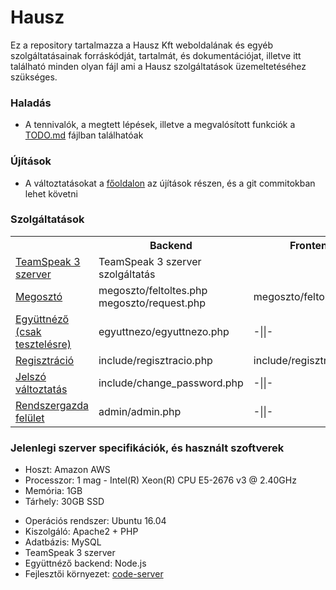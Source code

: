 # Hausz

Ez a repository tartalmazza a Hausz Kft weboldalának és egyéb szolgáltatásainak forráskódját, tartalmát, és dokumentációjat, illetve itt található minden olyan fájl ami a Hausz szolgáltatások üzemeltetéséhez szükséges.

### Haladás

* A tennivalók, a megtett lépések, illetve a megvalósított funkciók a [TODO.md](TODO.md) fájlban találhatóak

### Újítások

* A változtatásokat a [főoldalon](https://hausz.stream/) az újítások részen, és a git commitokban lehet követni

### Szolgáltatások

<table>
    <tr>
        <th></th>
        <th>Backend</th>
        <th>Frontend</th>
        <th>Dokumentáció</th>
    </tr>
    <tr>
        <td><a href="https://hausz.stream/teamspeak/">TeamSpeak 3 szerver</a></td>
        <td>TeamSpeak 3 szerver szolgáltatás</td>
        <td></td>
        <td><a href="dokumentáció/teamspeak/leírás.txt">leírás.txt</a></td>
    </tr>
    <tr>
        <td><a href="https://hausz.stream/megoszto/">Megosztó</a></td>
        <td>megoszto/feltoltes.php<br>megoszto/request.php</td>
        <td>megoszto/feltoltes.html</td>
        <td><a href="dokumentáció/megosztó/leírás.txt">leírás.txt</a></td>
    </tr>
    <tr>
        <td><a href="https://hausz.stream/egyuttnezo/">Együttnéző (csak tesztelésre)</a></td>
        <td>egyuttnezo/egyuttnezo.php</td>
        <td>-||-</td>
        <td><a href="dokumentáció/együttnéző/leírás.txt">leírás.txt</a></td>
    </tr>
    <tr>
        <td><a href="https://hausz.stream/include/regisztracio.html">Regisztráció</a></td>
        <td>include/regisztracio.php</td>
        <td>include/regisztracio.html</td>
        <td></td>
    </tr>
    <tr>
        <td><a href="https://hausz.stream/include/change_password.php">Jelszó változtatás</a></td>
        <td>include/change_password.php</td>
        <td>-||-</td>
        <td></td>
    </tr>
    <tr>
        <td><a href="https://hausz.stream/admin/admin.php">Rendszergazda felület</a></td>
        <td>admin/admin.php</td>
        <td>-||-</td>
        <td></td>
    </tr>
</table>

### Jelenlegi szerver specifikációk, és használt szoftverek

* Hoszt: Amazon AWS
* Processzor: 1 mag - Intel(R) Xeon(R) CPU E5-2676 v3 @ 2.40GHz
* Memória: 1GB
* Tárhely: 30GB SSD
> 
* Operációs rendszer: Ubuntu 16.04
* Kiszolgáló: Apache2 + PHP
* Adatbázis: MySQL
* TeamSpeak 3 szerver
* Együttnéző backend: Node.js
* Fejlesztői környezet: [code-server](https://github.com/coder/code-server)